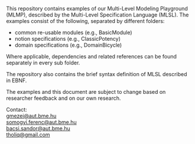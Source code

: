 This repository contains examples of our Multi-Level Modeling Playground (MLMP), described by the Multi-Level Specification Language (MLSL). The examples consist of the following, separated by different folders:
- common re-usable modules (e.g., BasicModule)
- notion specifications (e.g., ClassicPotency)
- domain specifications (e.g., DomainBicycle)

Where applicable, dependencies and related references can be found separately in every sub folder.

The repository also contains the brief syntax definition of MLSL described in EBNF.

The examples and this document are subject to change based on researcher feedback and on our own research.

Contact:</br>
gmezei@aut.bme.hu</br>
somogyi.ferenc@aut.bme.hu</br>
bacsi.sandor@aut.bme.hu</br>
tholiq@gmail.com
